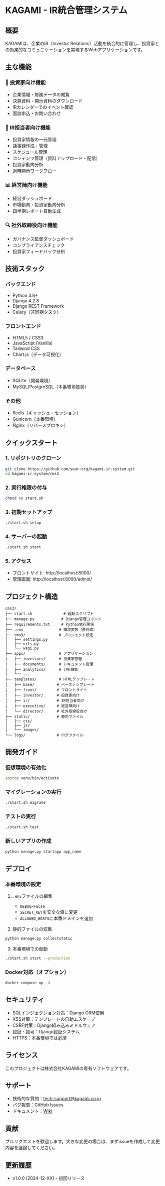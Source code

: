 # KAGAMI - IR統合管理システム

## 概要
KAGAMIは、企業のIR（Investor Relations）活動を統合的に管理し、投資家との効果的なコミュニケーションを実現するWebアプリケーションです。

## 主な機能

### 🏢 投資家向け機能
- 企業情報・財務データの閲覧
- 決算資料・開示資料のダウンロード
- IRカレンダーでのイベント確認
- 面談申込・お問い合わせ

### 👔 IR担当者向け機能
- 投資家情報の一元管理
- 議事録作成・管理
- スケジュール管理
- コンテンツ管理（資料アップロード・配信）
- 投資家動向分析
- 適時開示ワークフロー

### 📊 経営陣向け機能
- 経営ダッシュボード
- 市場動向・投資家動向分析
- 四半期レポート自動生成

### 🔍 社外取締役向け機能
- ガバナンス監督ダッシュボード
- コンプライアンスチェック
- 投資家フィードバック分析

## 技術スタック

### バックエンド
- Python 3.8+
- Django 4.2.8
- Django REST Framework
- Celery（非同期タスク）

### フロントエンド
- HTML5 / CSS3
- JavaScript (Vanilla)
- Tailwind CSS
- Chart.js（データ可視化）

### データベース
- SQLite（開発環境）
- MySQL/PostgreSQL（本番環境推奨）

### その他
- Redis（キャッシュ・セッション）
- Gunicorn（本番環境）
- Nginx（リバースプロキシ）

## クイックスタート

### 1. リポジトリのクローン
```bash
git clone https://github.com/your-org/kagami-ir-system.git
cd kagami-ir-system/cms3
```

### 2. 実行権限の付与
```bash
chmod +x start.sh
```

### 3. 初期セットアップ
```bash
./start.sh setup
```

### 4. サーバーの起動
```bash
./start.sh start
```

### 5. アクセス
- フロントサイト: http://localhost:8000/
- 管理画面: http://localhost:8000/admin/

## プロジェクト構造
```
cms3/
├── start.sh              # 起動スクリプト
├── manage.py            # Django管理コマンド
├── requirements.txt     # Python依存関係
├── .env                # 環境変数（要作成）
├── cms3/               # プロジェクト設定
│   ├── settings.py
│   ├── urls.py
│   └── wsgi.py
├── apps/               # アプリケーション
│   ├── investors/      # 投資家管理
│   ├── documents/      # ドキュメント管理
│   ├── analytics/      # 分析機能
│   └── ...
├── templates/          # HTMLテンプレート
│   ├── base/          # ベーステンプレート
│   ├── front/         # フロントサイト
│   ├── investor/      # 投資家向け
│   ├── ir/            # IR担当者向け
│   ├── executive/     # 経営陣向け
│   └── director/      # 社外取締役向け
├── static/            # 静的ファイル
│   ├── css/
│   ├── js/
│   └── images/
└── logs/              # ログファイル
```

## 開発ガイド

### 仮想環境の有効化
```bash
source venv/bin/activate
```

### マイグレーションの実行
```bash
./start.sh migrate
```

### テストの実行
```bash
./start.sh test
```

### 新しいアプリの作成
```bash
python manage.py startapp app_name
```

## デプロイ

### 本番環境の設定
1. `.env`ファイルの編集
   - `DEBUG=False`
   - `SECRET_KEY`を安全な値に変更
   - `ALLOWED_HOSTS`に本番ドメインを追加

2. 静的ファイルの収集
```bash
python manage.py collectstatic
```

3. 本番環境での起動
```bash
./start.sh start --production
```

### Docker対応（オプション）
```bash
docker-compose up -d
```

## セキュリティ

- SQLインジェクション対策：Django ORM使用
- XSS対策：テンプレートの自動エスケープ
- CSRF対策：Django組み込みミドルウェア
- 認証・認可：Django認証システム
- HTTPS：本番環境では必須

## ライセンス
このプロジェクトは株式会社KAGAMIの専有ソフトウェアです。

## サポート
- 技術的な質問：tech-support@kagami.co.jp
- バグ報告：GitHub Issues
- ドキュメント：[Wiki](https://github.com/your-org/kagami-ir-system/wiki)

## 貢献
プルリクエストを歓迎します。大きな変更の場合は、まずissueを作成して変更内容を議論してください。

## 更新履歴
- v1.0.0 (2024-12-XX) - 初回リリース